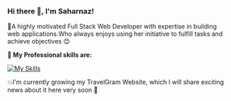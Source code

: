 ### Hi there 👋, I'm Saharnaz! 

<p>
🌱A highly motivated Full Stack Web Developer with expertise in building web applications.Who always enjoys using her initiative to fulfill tasks and achieve objectives 😊 
 </p>

 <strong>
  🔭  My Professional skills are:
  </strong>

<p align="center"> 
 
[![My Skills](https://skillicons.dev/icons?i=js,html,css,bootstrap,nodejs,express,react,redux,mongodb)](https://skillicons.dev)
  
</p>

💥I'm currently growing my TravelGram Website, which I will share exciting news about it here very soon 📢
